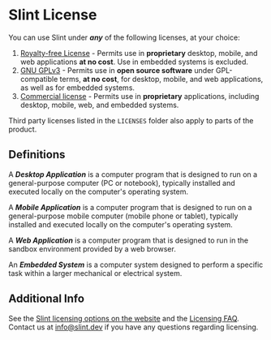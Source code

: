 <!-- Copyright © SixtyFPS GmbH <info@slint.dev> ; SPDX-License-Identifier: GPL-3.0-only OR LicenseRef-Slint-Royalty-free-2.0 OR LicenseRef-Slint-Software-3.0 -->

# Slint License

You can use Slint under ***any*** of the following licenses, at your choice:

1. [Royalty-free License](LICENSES/LicenseRef-Slint-Royalty-free-2.0.md) - Permits use in **proprietary** desktop, mobile, and web applications **at no cost**. Use in embedded systems is excluded.
2. [GNU GPLv3](LICENSES/GPL-3.0-only.txt) - Permits use in **open source software** under GPL-compatible terms, **at no cost**, for desktop, mobile, and web applications, as well as for embedded systems.
3. [Commercial license](LICENSES/LicenseRef-Slint-Software-3.0.md) - Permits use in **proprietary** applications, including desktop, mobile, web, and embedded systems.

Third party licenses listed in the `LICENSES` folder also apply to parts of the product.

## Definitions

A ***Desktop Application*** is a computer program that is designed to run on a general-purpose computer (PC or notebook), typically installed and executed locally on the computer's operating system.

A ***Mobile Application*** is a computer program that is designed to run on a general-purpose mobile computer (mobile phone or tablet), typically installed and executed locally on the computer's operating system.

A ***Web Application*** is a computer program that is designed to run in the sandbox environment provided by a web browser.

An ***Embedded System*** is a computer system designed to perform a specific task within a larger mechanical or electrical system.

## Additional Info

See the [Slint licensing options on the website](https://slint.dev/pricing.html) and the [Licensing FAQ](FAQ.md#licensing).
Contact us at [info@slint.dev](mailto:info@slint.dev) if you have any questions regarding licensing.
